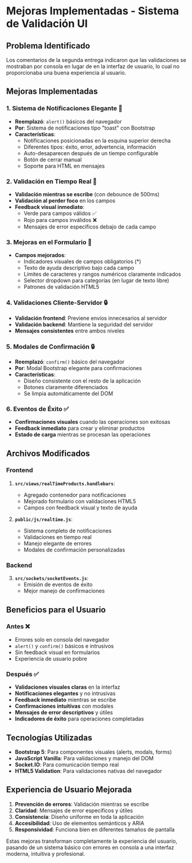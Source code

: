 # Mejoras Implementadas - Sistema de Validación UI

## Problema Identificado

Los comentarios de la segunda entrega indicaron que las validaciones se mostraban por consola en lugar de en la interfaz de usuario, lo cual no proporcionaba una buena experiencia al usuario.

## Mejoras Implementadas

### 1. Sistema de Notificaciones Elegante 🔔

- **Reemplazó**: `alert()` básicos del navegador
- **Por**: Sistema de notificaciones tipo "toast" con Bootstrap
- **Características**:
  - Notificaciones posicionadas en la esquina superior derecha
  - Diferentes tipos: éxito, error, advertencia, información
  - Auto-desaparecen después de un tiempo configurable
  - Botón de cerrar manual
  - Soporte para HTML en mensajes

### 2. Validación en Tiempo Real 📝

- **Validación mientras se escribe** (con debounce de 500ms)
- **Validación al perder foco** en los campos
- **Feedback visual inmediato**:
  - Verde para campos válidos ✅
  - Rojo para campos inválidos ❌
  - Mensajes de error específicos debajo de cada campo

### 3. Mejoras en el Formulario 🎨

- **Campos mejorados**:
  - Indicadores visuales de campos obligatorios (\*)
  - Texto de ayuda descriptivo bajo cada campo
  - Límites de caracteres y rangos numéricos claramente indicados
  - Selector dropdown para categorías (en lugar de texto libre)
  - Patrones de validación HTML5

### 4. Validaciones Cliente-Servidor 🔒

- **Validación frontend**: Previene envíos innecesarios al servidor
- **Validación backend**: Mantiene la seguridad del servidor
- **Mensajes consistentes** entre ambos niveles

### 5. Modales de Confirmación 🔒

- **Reemplazó**: `confirm()` básico del navegador
- **Por**: Modal Bootstrap elegante para confirmaciones
- **Características**:
  - Diseño consistente con el resto de la aplicación
  - Botones claramente diferenciados
  - Se limpia automáticamente del DOM

### 6. Eventos de Éxito ✅

- **Confirmaciones visuales** cuando las operaciones son exitosas
- **Feedback inmediato** para crear y eliminar productos
- **Estado de carga** mientras se procesan las operaciones

## Archivos Modificados

### Frontend

1. **`src/views/realTimeProducts.handlebars`**:

   - Agregado contenedor para notificaciones
   - Mejorado formulario con validaciones HTML5
   - Campos con feedback visual y texto de ayuda

2. **`public/js/realtime.js`**:
   - Sistema completo de notificaciones
   - Validaciones en tiempo real
   - Manejo elegante de errores
   - Modales de confirmación personalizadas

### Backend

3. **`src/sockets/socketEvents.js`**:
   - Emisión de eventos de éxito
   - Mejor manejo de confirmaciones

## Beneficios para el Usuario

### Antes ❌

- Errores solo en consola del navegador
- `alert()` y `confirm()` básicos e intrusivos
- Sin feedback visual en formularios
- Experiencia de usuario pobre

### Después ✅

- **Validaciones visuales claras** en la interfaz
- **Notificaciones elegantes** y no intrusivas
- **Feedback inmediato** mientras se escribe
- **Confirmaciones intuitivas** con modales
- **Mensajes de error descriptivos** y útiles
- **Indicadores de éxito** para operaciones completadas

## Tecnologías Utilizadas

- **Bootstrap 5**: Para componentes visuales (alerts, modals, forms)
- **JavaScript Vanilla**: Para validaciones y manejo del DOM
- **Socket.IO**: Para comunicación tiempo real
- **HTML5 Validation**: Para validaciones nativas del navegador

## Experiencia de Usuario Mejorada

1. **Prevención de errores**: Validación mientras se escribe
2. **Claridad**: Mensajes de error específicos y útiles
3. **Consistencia**: Diseño uniforme en toda la aplicación
4. **Accesibilidad**: Uso de elementos semánticos y ARIA
5. **Responsividad**: Funciona bien en diferentes tamaños de pantalla

Estas mejoras transforman completamente la experiencia del usuario, pasando de un sistema básico con errores en consola a una interfaz moderna, intuitiva y profesional.
